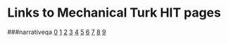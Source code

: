 # Links to Mechanical Turk HIT pages
###narrativeqa
[0](https://htmlpreview.github.io/?github.com/anthonywchen/answer-generation/blob/master/mt_html/narrativeqa/1191.html) [1](https://htmlpreview.github.io/?github.com/anthonywchen/answer-generation/blob/master/mt_html/narrativeqa/125.html) [2](https://htmlpreview.github.io/?github.com/anthonywchen/answer-generation/blob/master/mt_html/narrativeqa/142.html) [3](https://htmlpreview.github.io/?github.com/anthonywchen/answer-generation/blob/master/mt_html/narrativeqa/2125.html) [4](https://htmlpreview.github.io/?github.com/anthonywchen/answer-generation/blob/master/mt_html/narrativeqa/2623.html) [5](https://htmlpreview.github.io/?github.com/anthonywchen/answer-generation/blob/master/mt_html/narrativeqa/3223.html) [6](https://htmlpreview.github.io/?github.com/anthonywchen/answer-generation/blob/master/mt_html/narrativeqa/3706.html) [7](https://htmlpreview.github.io/?github.com/anthonywchen/answer-generation/blob/master/mt_html/narrativeqa/4028.html) [8](https://htmlpreview.github.io/?github.com/anthonywchen/answer-generation/blob/master/mt_html/narrativeqa/4029.html) [9](https://htmlpreview.github.io/?github.com/anthonywchen/answer-generation/blob/master/mt_html/narrativeqa/668.html) 
